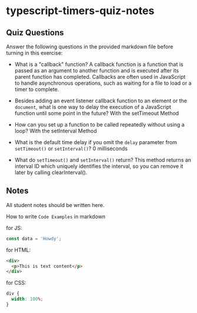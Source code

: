 # typescript-timers-quiz-notes

## Quiz Questions

Answer the following questions in the provided markdown file before turning in this exercise:

- What is a "callback" function?
  A callback function is a function that is passed as an argument to another function and is executed after its parent function has completed. Callbacks are often used in JavaScript to handle asynchronous operations, such as waiting for a file to load or a timer to complete.

- Besides adding an event listener callback function to an element or the `document`, what is one way to delay the execution of a JavaScript function until some point in the future?
  With the setTimeout Method

- How can you set up a function to be called repeatedly without using a loop?
  With the setInterval Method

- What is the default time delay if you omit the `delay` parameter from `setTimeout()` or `setInterval()`?
  0 milliseconds

- What do `setTimeout()` and `setInterval()` return?
  This method returns an interval ID which uniquely identifies the interval, so you can remove it later by calling clearInterval().

## Notes

All student notes should be written here.

How to write `Code Examples` in markdown

for JS:

```javascript
const data = 'Howdy';
```

for HTML:

```html
<div>
  <p>This is text content</p>
</div>
```

for CSS:

```css
div {
  width: 100%;
}
```

